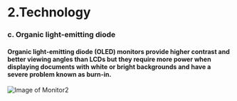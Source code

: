 # 2.Technology
### c.	Organic light-emitting diode
#### Organic light-emitting diode (OLED) monitors provide higher contrast and better viewing angles than LCDs but they require more power when displaying documents with white or bright backgrounds and have a severe problem known as burn-in.
![Image of Monitor2](https://github.com/poi123456789/IT2600_FinalProject/blob/master/img/h1.jpg)
